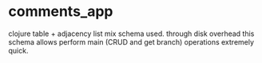 # comments_app

clojure table + adjacency list mix schema used.
through disk overhead this schema allows perform main (CRUD and get branch) operations extremely quick.
